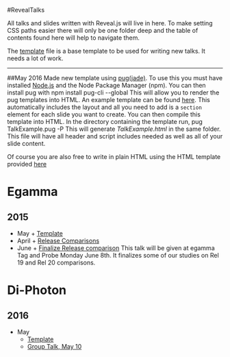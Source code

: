 #RevealTalks

All talks and slides written with Reveal.js will live in here. To make setting
CSS paths easier there will only be one folder deep and the table of contents
found here will help to navigate them.

The [template](template.html) file is a base template to be used for writing
new talks. It needs a lot of work.
***
##May 2016
Made new template using [pug(jade)](http://jade-lang.com/). To use this you must have installed [Node.js](https://nodejs.org/en/) and
the Node Package Manager (npm). You can then install pug with
    npm install pug-cli --global
This will allow you to render the pug templates into HTML. An example template can be found [here](Diphoton/2016/May/TalkExample.pug).
This automatically includes the layout and all you need to add is a `section` element for each slide you want to create.
You can then compile this template into HTML. In the directory containing the template run,
    pug TalkExample.pug -P
This will generate *TalkExample.html* in the same folder. This file will have all header and script includes needed as well as all of
your slide content.

Of course you are also free to write in plain HTML using the HTML template provided [here](Diphoton/DiphotonTemplate.html)

Egamma
=================================
2015
------
   - May
    + [Template](egamma/template.html)
   - April
    + [Release Comparisons](egamma/release_comparison.html)
   - June
    + [Finalize Release comparison](egamma/tracking_comparison.html)
        This talk will be given at egamma Tag and Probe Monday June 8th.
        It finalizes some of our studies on Rel 19 and Rel 20 comparisons.

Di-Photon
=================================
2016
------
   - May
     + [Template](Diphoton/jadeTemplates.jade)
     + [Group Talk, May 10](Diphoton/2016/May/GroupTalk.pug)
